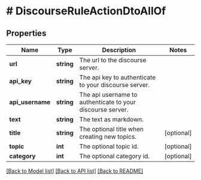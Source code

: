# # DiscourseRuleActionDtoAllOf

## Properties

Name | Type | Description | Notes
------------ | ------------- | ------------- | -------------
**url** | **string** | The url to the discourse server. |
**api_key** | **string** | The api key to authenticate to your discourse server. |
**api_username** | **string** | The api username to authenticate to your discourse server. |
**text** | **string** | The text as markdown. |
**title** | **string** | The optional title when creating new topics. | [optional]
**topic** | **int** | The optional topic id. | [optional]
**category** | **int** | The optional category id. | [optional]

[[Back to Model list]](../../README.md#models) [[Back to API list]](../../README.md#endpoints) [[Back to README]](../../README.md)
